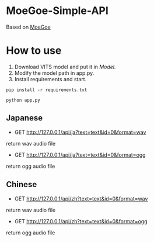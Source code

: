 # MoeGoe-Simple-API

Based on [MoeGoe](https://github.com/CjangCjengh/MoeGoe)

# How to use

1. Download VITS model and put it in *Model.*
2. Modify the model path in app.py.
3. Install requirements and start.

```
pip install -r requirements.txt

python app.py
```

## Japanese

- GET http://127.0.0.1/api/ja?text=text&id=0&format=wav

return wav audio file

- GET http://127.0.0.1/api/ja?text=text&id=0&format=ogg

return ogg audio file

## Chinese

- GET http://127.0.0.1/api/zh?text=text&id=0&format=wav

return wav audio file

- GET http://127.0.0.1/api/zh?text=text&id=0&format=ogg

return ogg audio file
